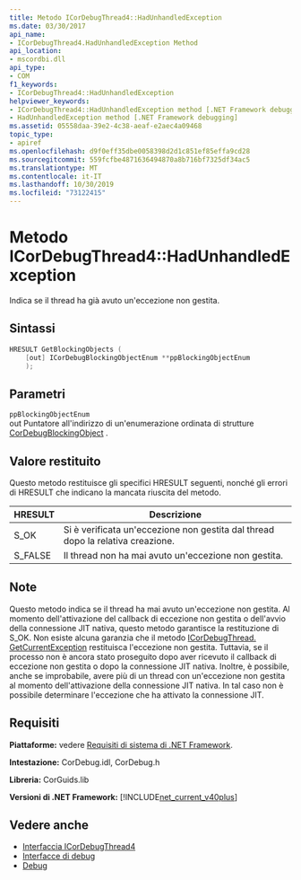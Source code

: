 ```yaml
---
title: Metodo ICorDebugThread4::HadUnhandledException
ms.date: 03/30/2017
api_name:
- ICorDebugThread4.HadUnhandledException Method
api_location:
- mscordbi.dll
api_type:
- COM
f1_keywords:
- ICorDebugThread4::HadUnhandledException
helpviewer_keywords:
- ICorDebugThread4::HadUnhandledException method [.NET Framework debugging]
- HadUnhandledException method [.NET Framework debugging]
ms.assetid: 05558daa-39e2-4c38-aeaf-e2aec4a09468
topic_type:
- apiref
ms.openlocfilehash: d9f0eff35dbe0058398d2d1c851ef85effa9cd28
ms.sourcegitcommit: 559fcfbe4871636494870a8b716bf7325df34ac5
ms.translationtype: MT
ms.contentlocale: it-IT
ms.lasthandoff: 10/30/2019
ms.locfileid: "73122415"
---
```

# <a name="icordebugthread4hadunhandledexception-method"></a>Metodo ICorDebugThread4::HadUnhandledException
Indica se il thread ha già avuto un'eccezione non gestita.  
  
## <a name="syntax"></a>Sintassi  
  
```cpp  
HRESULT GetBlockingObjects (  
    [out] ICorDebugBlockingObjectEnum **ppBlockingObjectEnum  
    );  
```  
  
## <a name="parameters"></a>Parametri  
 `ppBlockingObjectEnum`  
 out Puntatore all'indirizzo di un'enumerazione ordinata di strutture [CorDebugBlockingObject](../../../../docs/framework/unmanaged-api/debugging/cordebugblockingobject-structure.md) .  
  
## <a name="return-value"></a>Valore restituito  
 Questo metodo restituisce gli specifici HRESULT seguenti, nonché gli errori di HRESULT che indicano la mancata riuscita del metodo.  
  
|HRESULT|Descrizione|  
|-------------|-----------------|  
|S_OK|Si è verificata un'eccezione non gestita dal thread dopo la relativa creazione.|  
|S_FALSE|Il thread non ha mai avuto un'eccezione non gestita.|  
  
## <a name="remarks"></a>Note  
 Questo metodo indica se il thread ha mai avuto un'eccezione non gestita. Al momento dell'attivazione del callback di eccezione non gestita o dell'avvio della connessione JIT nativa, questo metodo garantisce la restituzione di S_OK. Non esiste alcuna garanzia che il metodo [ICorDebugThread. GetCurrentException](../../../../docs/framework/unmanaged-api/debugging/icordebugthread-getcurrentexception-method.md) restituisca l'eccezione non gestita. Tuttavia, se il processo non è ancora stato proseguito dopo aver ricevuto il callback di eccezione non gestita o dopo la connessione JIT nativa. Inoltre, è possibile, anche se improbabile, avere più di un thread con un'eccezione non gestita al momento dell'attivazione della connessione JIT nativa. In tal caso non è possibile determinare l'eccezione che ha attivato la connessione JIT.  
  
## <a name="requirements"></a>Requisiti  
 **Piattaforme:** vedere [Requisiti di sistema di .NET Framework](../../../../docs/framework/get-started/system-requirements.md).  
  
 **Intestazione:** CorDebug.idl, CorDebug.h  
  
 **Libreria:** CorGuids.lib  
  
 **Versioni di .NET Framework:** [!INCLUDE[net_current_v40plus](../../../../includes/net-current-v40plus-md.md)]  
  
## <a name="see-also"></a>Vedere anche

- [Interfaccia ICorDebugThread4](../../../../docs/framework/unmanaged-api/debugging/icordebugthread4-interface.md)
- [Interfacce di debug](../../../../docs/framework/unmanaged-api/debugging/debugging-interfaces.md)
- [Debug](../../../../docs/framework/unmanaged-api/debugging/index.md)

